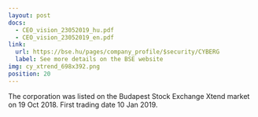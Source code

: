 ```yaml
---
layout: post
docs:
  - CEO_vision_23052019_hu.pdf
  - CEO_vision_23052019_en.pdf
link:
  url: https://bse.hu/pages/company_profile/$security/CYBERG
  label: See more details on the BSE website
img: cy_xtrend_698x392.png
position: 20
---
```


The corporation was listed on the Budapest Stock Exchange Xtend market on 19 Oct 2018. First trading date 10 Jan 2019.
